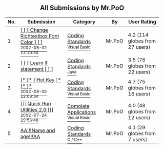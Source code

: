 ﻿<div align="center">

## All Submissions by Mr\.PoO

</div>

No.  | Submission | Category | By   | User Rating
---- | ---------- | -------- | ---- | -----------
1 | [\[ \[ \[ Change Richtextbox Font Color \] \] \]<br /><sup>2002-08-02 12:10:34</sup>](https://github.com/Planet-Source-Code/mr-poo-change-richtextbox-font-color__1-37556) | [Coding Standards<br /><sup>Visual Basic</sup>](../ByCategory/coding-standards__1-43.md) | Mr\.PoO | 4.2 (114 globes from 27 users)
2 | [\[ \[ \[ Learn If statement \] \] \]<br />](https://github.com/Planet-Source-Code/mr-poo-learn-if-statement__2-3087) | [Coding Standards<br /><sup>Java</sup>](../ByCategory/coding-standards__2-87.md) | Mr\.PoO | 3.5 (78 globes from 22 users)
3 | [\[\* \[\* \[ Hot Key \]\* \]\* \]\*<br /><sup>2002-08-03 12:06:34</sup>](https://github.com/Planet-Source-Code/mr-poo-hot-key__1-37589) | [Coding Standards<br /><sup>Visual Basic</sup>](../ByCategory/coding-standards__1-43.md) | Mr\.PoO | 4.7 (75 globes from 16 users)
4 | [\[\[\[ Quick Run Utilities 2\.0 \]\]\]<br /><sup>2002-07-24 19:56:48</sup>](https://github.com/Planet-Source-Code/mr-poo-quick-run-utilities-2-0__1-37521) | [Complete Applications<br /><sup>Visual Basic</sup>](../ByCategory/complete-applications__1-27.md) | Mr\.PoO | 4.0 (48 globes from 12 users)
5 | [AA\!\!\!Name and age\!\!\!AA<br />](https://github.com/Planet-Source-Code/mr-poo-aa-name-and-age-aa__3-3839) | [Coding Standards<br /><sup>C / C++</sup>](../ByCategory/coding-standards__3-32.md) | Mr\.PoO | 4.1 (29 globes from 7 users)
